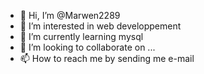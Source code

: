 - 👋 Hi, I’m @Marwen2289
- 👀 I’m interested in web developpement  
- 🌱 I’m currently learning mysql
- 💞️ I’m looking to collaborate on ...
- 📫 How to reach me by sending me e-mail

<!---
Marwen2289/Marwen2289 is a ✨ special ✨ repository because its `README.md` (this file) appears on your GitHub profile.
You can click the Preview link to take a look at your changes.
--->
